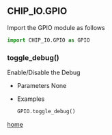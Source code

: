## CHIP_IO.GPIO
Import the GPIO module as follows

  ```python
  import CHIP_IO.GPIO as GPIO
  ```

### toggle_debug()
Enable/Disable the Debug

* Parameters
  None

* Examples

  ```python
  GPIO.toggle_debug()
  ```

[home](./index.md)
